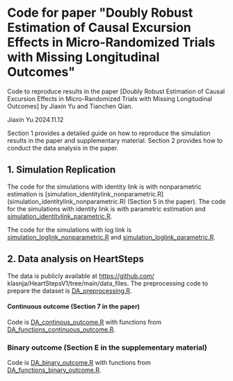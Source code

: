 # Code for paper "Doubly Robust Estimation of Causal Excursion Effects in Micro-Randomized Trials with Missing Longitudinal Outcomes"

Code to reproduce results in the paper [Doubly Robust Estimation of Causal Excursion Effects in Micro-Randomized Trials with Missing Longitudinal Outcomes] by Jiaxin Yu and Tianchen Qian.

Jiaxin Yu
2024.11.12

Section 1 provides a detailed guide on how to reproduce the simulation results in the paper and supplementary material. Section 2 provides how to conduct the data analysis in the paper.

## 1. Simulation Replication

The code for the simulations with identity link is with nonparametric estimation is [simulation_identitylink_nonparametric.R] (simulation_identitylink_nonparametric.R) (Section 5 in the paper). The code for the simulations with identity link is with parametric estimation and  [simulation_identitylink_parametric.R](simulation_identitylink_parametric.R). 

The code for the simulations with log link is [simulation_loglink_nonparametric.R](simulation_loglink_nonparametric.R) and  [simulation_loglink_parametric.R](simulation_loglink_parametric.R). 


## 2. Data analysis on HeartSteps

The data is publicly available at https://github.com/ klasnja/HeartStepsV1/tree/main/data_files. The preprocessing code to prepare the dataset is [DA_preprocessing.R](DA_preprocessing.R).

#### Continuous outcome (Section 7 in the paper)

Code is [DA_continous_outcome.R](DA_continous_outcome.R) with functions from [DA_functions_continuous_outcome.R](DA_functions_continuous_outcome.R). 

### Binary outcome (Section E in the supplementary material)

Code is [DA_binary_outcome.R](DA_binary_outcome.R) with functions from [DA_functions_binary_outcome.R](DA_functions_binary_outcome.R). 








